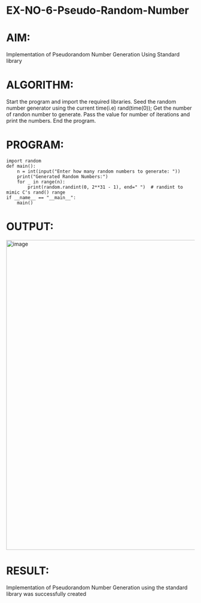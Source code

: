 # EX-NO-6-Pseudo-Random-Number

# AIM: 
Implementation of Pseudorandom Number Generation Using Standard library

# ALGORITHM:
Start the program and import the required libraries.
Seed the random number generator using the current time(i.e) rand(time(0));
Get the number of randon number to generate.
Pass the value for number of iterations and print the numbers.
End the program.

# PROGRAM:
```
import random
def main():
    n = int(input("Enter how many random numbers to generate: "))
    print("Generated Random Numbers:")
    for _ in range(n):
        print(random.randint(0, 2**31 - 1), end=" ")  # randint to mimic C's rand() range
if __name__ == "__main__":
    main()
```


# OUTPUT:
<img width="1667" height="827" alt="image" src="https://github.com/user-attachments/assets/2e0abc1f-3a83-432d-9c63-eddcc838f926" />


# RESULT:
Implementation of Pseudorandom Number Generation using the standard library was successfully created
